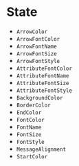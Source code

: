 # State

* `ArrowColor`
* `ArrowFontColor`
* `ArrowFontName`
* `ArrowFontSize`
* `ArrowFontStyle`
* `AttributeFontColor`
* `AttributeFontName`
* `AttributeFontSize`
* `AttributeFontStyle`
* `BackgroundColor`
* `BorderColor`
* `EndColor`
* `FontColor`
* `FontName`
* `FontSize`
* `FontStyle`
* `MessageAlignment`
* `StartColor`
